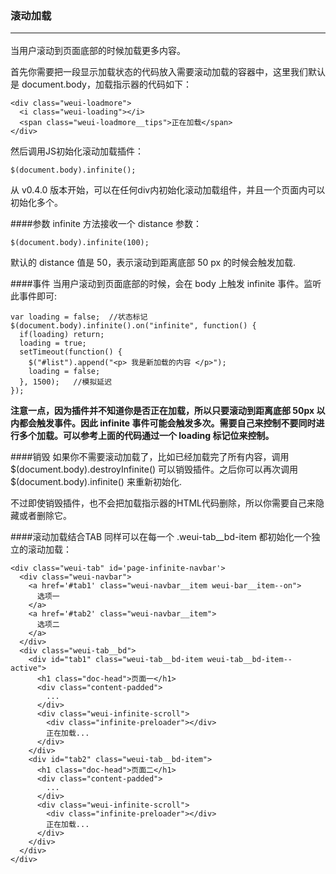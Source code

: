 ### 滚动加载<hr>
当用户滚动到页面底部的时候加载更多内容。

首先你需要把一段显示加载状态的代码放入需要滚动加载的容器中，这里我们默认是 document.body，加载指示器的代码如下：
```
<div class="weui-loadmore">
  <i class="weui-loading"></i>
  <span class="weui-loadmore__tips">正在加载</span>
</div>

```

然后调用JS初始化滚动加载插件：
```
$(document.body).infinite();
```
从 v0.4.0 版本开始，可以在任何div内初始化滚动加载组件，并且一个页面内可以初始化多个。

####参数
infinite 方法接收一个 distance 参数：
```
$(document.body).infinite(100);
```
默认的 distance 值是 50，表示滚动到距离底部 50 px 的时候会触发加载.

####事件
当用户滚动到页面底部的时候，会在 body 上触发 infinite 事件。监听此事件即可:
```
var loading = false;  //状态标记
$(document.body).infinite().on("infinite", function() {
  if(loading) return;
  loading = true;
  setTimeout(function() {
    $("#list").append("<p> 我是新加载的内容 </p>");
    loading = false;
  }, 1500);   //模拟延迟
});
```

**注意一点，因为插件并不知道你是否正在加载，所以只要滚动到距离底部 50px 以内都会触发事件。因此 infinite 事件可能会触发多次。需要自己来控制不要同时进行多个加载。可以参考上面的代码通过一个 loading 标记位来控制。**

####销毁
如果你不需要滚动加载了，比如已经加载完了所有内容，调用 $(document.body).destroyInfinite() 可以销毁插件。之后你可以再次调用 $(document.body).infinite() 来重新初始化.

不过即使销毁插件，也不会把加载指示器的HTML代码删除，所以你需要自己来隐藏或者删除它。

####滚动加载结合TAB
同样可以在每一个 .weui-tab__bd-item 都初始化一个独立的滚动加载：
```
<div class="weui-tab" id='page-infinite-navbar'>
  <div class="weui-navbar">
    <a href='#tab1' class="weui-navbar__item weui-bar__item--on">
      选项一
    </a>
    <a href='#tab2' class="weui-navbar__item">
      选项二
    </a>
  </div>
  <div class="weui-tab__bd">
    <div id="tab1" class="weui-tab__bd-item weui-tab__bd-item--active">
      <h1 class="doc-head">页面一</h1>
      <div class="content-padded">
        ...
      </div>
      <div class="weui-infinite-scroll">
        <div class="infinite-preloader"></div>
        正在加载...
      </div>
    </div>
    <div id="tab2" class="weui-tab__bd-item">
      <h1 class="doc-head">页面二</h1>
      <div class="content-padded">
        ...
      </div>
      <div class="weui-infinite-scroll">
        <div class="infinite-preloader"></div>
        正在加载...
      </div>
    </div>
  </div>
</div>
```